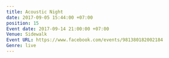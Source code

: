 ```yaml
---
title: Acoustic Night
date: 2017-09-05 15:44:00 +07:00
position: 15
Event date: 2017-09-14 21:00:00 +07:00
Venue: Sidewalk
Event URL: https://www.facebook.com/events/981380182002184
Genre: live
---
```



